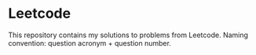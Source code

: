 # Leetcode
This repository contains my solutions to problems from Leetcode. 
Naming convention: question acronym + question number. 
